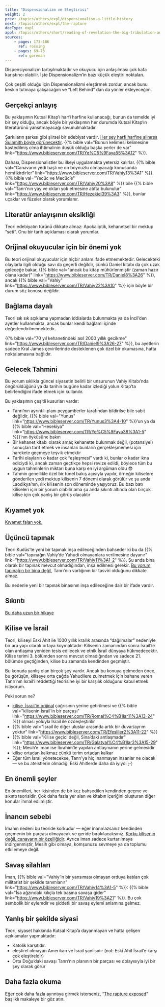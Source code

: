 ```yaml
---
title: "Dispensionalizm ve Eleştirisi"
weight: 2
prev: /topics/others/expl/dispensionalism-a-little-history
next: /topics/others/expl/the-rapture
docType: expl
appl: /topics/others/short/reading-of-revelation-the-big-tribulation-and-the-rapture
sources: 
    - pages: 173-186
      ref: rossing
    - pages: 69–73
      ref: goreman
---
```


Dispensiyonalizm tartışılmaktadır ve okuyucu için anlaşılması çok kafa karıştırıcı olabilir. İşte Dispensionalizm’in bazı küçük eleştiri noktaları.

Çok çeşitli olduğu için Dispensionalizmi eleştirmek zordur, ancak bunu keskin tutmaya çalışacağım ve “Left Behind” dan da yönler ekleyeceğim.

## Gerçekçi anlayış

<a name="16f7"></a>
Bu yaklaşımın Kutsal Kitap’ı harfi harfine kullanacağı, bunun da temelde iyi bir şey olduğu, ancak böyle bir yaklaşımın her durumda Kutsal Kitap’ın literatürünü yansıtmayacağı savunulmaktadır.

Şarkıların şarkısı gibi şiirsel bir edebiyat vardır. [Her şey harfi harfine alınırsa Sulamith böyle görünecektir](https://www.pinterest.com/pin/414894184412811101/). {{% bible val="Bunun kelimesi kelimesine kastedilmiş olma ihtimalinin düşük olduğu başka yerler de var" link="https://www.bibleserver.com/TR/Ye%C5%9Faya55%3A12" %}}.

Dahası, Dispensionalistler bu ilkeyi uygulamakta yetersiz kalırlar. {{% bible val="Canavarın yedi başlı ve on boynuzlu olmayacağı konusunda hemfikirdirler" link="https://www.bibleserver.com/TR/Vahiy13%3A1" %}}. {{% bible val="Yecüc ve Mecüc’e" link="https://www.bibleserver.com/TR/Vahiy20%3A8" %}} bile {{% bible val="Tanrı’nın yay ve okları yok etmesine atıfta bulunulur" link="https://www.bibleserver.com/TR/Hezekiel39%3A3" %}}, bunlar uçaklar ve füzeler olarak yorumlanır.

## Literatür anlayışının eksikliği

<a name="41cf"></a>
Teori edebiyatın türünü dikkate almaz: Apokaliptik, kehanetsel bir mektup “seti”. Onu bir tarih açıklaması olarak yorumlar.

## Orijinal okuyucular için bir önemi yok

<a name="a509"></a>
Bu teori orijinal okuyucular için hiçbir anlam ifade etmemektedir. Gelecekteki olaylarla ilgili olduğu savı da geçerli değildir, çünkü Daniel kitabı da çok uzak geleceğe bakar, {{% bible val="ancak bu kitap mühürlenmiştir (zaman hazır olana kadar)" link="https://www.bibleserver.com/TR/Daniel8%3A26" %}}, ancak {{% bible val="Vahiy" link="https://www.bibleserver.com/TR/Vahiy22%3A10" %}} için böyle bir durum söz konusu değildir.

## Bağlama dayalı

<a name="a4b2"></a>
Teori sık sık açıklama yapmadan iddialarda bulunmakta ya da İncil’den ayetler kullanmakta, ancak bunlar kendi bağlamı içinde değerlendirilmemektedir.

{{% bible val="70 yıl kehanetindeki asıl 2000 yıllık gecikme" link="https://www.bibleserver.com/TR/Daniel9%3A26-27" %}}, bu ayetlerin sadece Kral James çevirilerinde desteklenen çok özel bir okumasına, hatta noktalamasına bağlıdır.

## Gelecek Tahmini

<a name="e389"></a>
Bu yorum sıklıkla güncel siyasetin belirli bir unsurunun Vahiy Kitabı’nda öngörüldüğünü ya da tarihin bugüne kadar izlediği yolun Kitap’ta belirlendiğini ifade etmek için kullanılır.

Bu yaklaşımın çeşitli kusurları vardır:

- Tanrı’nın ayrıntılı planı peygamberler tarafından bildirilse bile sabit değildir, {{% bible val="Yunus" link="https://www.bibleserver.com/TR/Yunus3%3A4-10" %}}’un ya da {{% bible val="Hesekiya" link="https://www.bibleserver.com/TR/Ye%C5%9Faya38%3A1-5" %}}’nın öyküsüne bakın
- Bir kehanet kitabı olarak amaç kehanette bulunmak değil, (potansiyel) sonuçları tarif etmek ve insanları bunların gerçekleşmemesi için harekete geçmeye teşvik etmektir
- Tarihi olayların o kadar çok “eşleşmesi” vardı ki, bunlar o kadar ikna ediciydi ki, ancak zaman geçtikçe hepsi revize edildi, böylece tüm bu uygun tahminlerin miktarı buna karşı en iyi argüman oldu 😎
- Tahmin genellikle özel bir tünel bakış açısıyla yapılır, örneğin kiliselere gönderilen yedi mektup kilisenin 7 dönemi olarak görülür ve şu anda Laodikya’nın, ılık kilisenin son döneminde yaşıyoruz. Bu bazı batı kiliseleri için bir yorum olabilir ama şu anda sıkıntı altında olan birçok kilise için çok yanlış bir görüş olacaktır

## Kıyamet yok

<a name="039a"></a>
[Kıyamet falan yok.](/topics/others/expl/the-rapture)

## Üçüncü tapınak

<a name="1e67"></a>
Teori Kudüs’te yeni bir tapınak inşa edileceğinden bahseder ki bu da {{% bible val="tapınağın Vahiy’de Yahudi olmayanlara verilmesine dayanır" link="https://www.bibleserver.com/TR/Vahiy11%3A1-2" %}}. Şu anda bina olarak bir tapınak mevcut olmadığından, inşa edilmesi gerekir. [Bu yorum, tapınağın bir bina değil](/bible/keyword/expl/the-temple-and-the-presence-of-god), Tanrı’nın varlığının bir tasviri olduğunu dikkate almaz.

Bu nedenle yeni bir tapınak binasının inşa edileceğine dair bir ifade vardır.

## Sıkıntı

<a name="baa3"></a>
[Bu daha uzun bir hikaye](/content/army/expl/the-end-time-and-the-great-tribulation)

## Kilise ve İsrail

<a name="5d19"></a>
Teori, kiliseyi Eski Ahit ile 1000 yıllık krallık arasında “dağılmalar” nedeniyle bir ara yapı olarak ortaya koymaktadır: Kilisenin zamanından sonra İsrail’le olan antlaşma yeniden tesis edilecek ve etnik İsrail dünyaya hükmedecektir. Kilise terimi 3. bölümden sonra mevcut olmadığından ve sadece 21. bölümde geçtiğinden, kilise bu zamanda kendinden geçmiştir.

Bu konuda yanlış olan birçok şey vardır. Ancak bu konuya gelmeden önce, bu görüşün, kiliseye orta çağda Yahudilere zulmetmek için bahane veren Tanrı’nın İsrail’i reddettiği teorisine iyi bir karşılık olduğunu kabul etmek istiyorum.

Peki sorun ne?

- [kilise, İsrail’in orijinal](/background/israel/expl/the-church-is-part-of-israel) çağrısının yerine getirilmesi ve {{% bible val="kilisenin İsrail’in bir parçası" link="https://www.bibleserver.com/TR/Romal%C4%B1lar11%3A13-24" %}} olması yoluyla İsrail ile özdeşleştirilir
- {{% bible val="İsrail ile diğer uluslar arasında artık bir duvar/ayrım yoktur" link="https://www.bibleserver.com/TR/Efesliler2%3A11-22" %}}
- {{% bible val="Kilise geçici değil, Sina’daki antlaşmadır" link="https://www.bibleserver.com/TR/Galatyal%C4%B1lar3%3A15-29" %}}; Mesih’e iman ise İbrahim’le yapılan antlaşmanın yerine gelmesidir
- kilise ortadan kalkmaz çünkü terim ortadan kalkar
- Eğer tüm İsrail yönetecekse, Tanrı’ya hiç inanmayan insanlar ne olacak — ve bu ateistlerin olmadığı Eski Ahitlerde daha da iyiydi ;-)

## En önemli şeyler

<a name="c445"></a>
En önemlileri, her ikisinden de bir kez bahsedilen kendinden geçme ve sıkıntı teorisidir. Çok daha fazla yer alan ve kitabın içeriğini oluşturan diğer konular ihmal edilmiştir.

## İnancın sebebi

<a name="d9ea"></a>
İmanın nedeni bu teoride korkudur — eğer inanmazsanız kendinden geçmenin bir parçası olmayacak ve geride bırakılacaksınız. [Korku kilisenin değil, canavarın bir özelliğidir](/content/beasts/expl/the-nature-of-the-beast-in-the-book-of-revelation). Ayrıca iman sadece kurtarılmaya indirgenmiştir, Mesih gibi olmaya, komşunuzu sevmeye ya da toplumu etkilemeye değil.

## Savaş silahları

<a name="6f89"></a>
İman, {{% bible val="Vahiy’in bir yansıması olmayan orduya katılan çok militarist bir şekilde tanımlanır" link="https://www.bibleserver.com/TR/Vahiy14%3A1-5" %}}: {{% bible val="İsa ağzındaki kılıçla tek başına savaşa gider" link="https://www.bibleserver.com/TR/Vahiy19%3A21" %}}. Bu çok sembolik bir eylemdir ve şiddetli bir savaş eylemi anlamına gelmez.

## Yanlış bir şekilde siyasi

<a name="51cc"></a>
Teori, siyaset hakkında Kutsal Kitap’a dayanmayan ve hatta çelişen açıklamalar yapmaktadır:

- Katolik karşıtıdır.
- eleştirel olmayan Amerikan ve İsrail yanlısıdır (not: Eski Ahit İsrail’e karşı çok eleştireldir)
- Orta Doğu’daki savaşı Tanrı’nın planının bir parçası ve dolayısıyla iyi bir şey olarak görür

## Daha fazla okuma

<a name="b176"></a>
Eğer çok daha fazla ayrıntıya girmek isterseniz, “[The rapture exposed](https://www.amazon.de/Rapture-Exposed-Message-Hope-Revelation/dp/0813343143)” başlıklı makaleye bir göz atın.

